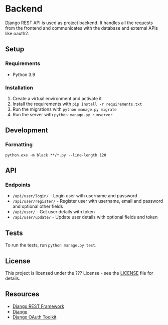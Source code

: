 # Backend

Django REST API is used as project backend.
It handles all the requests from the frontend and communicates with the database and external APIs like oauth2.

## Setup

### Requirements

- Python 3.9

### Installation

1. Create a virtual environment and activate it
2. Install the requirements with `pip install -r requirements.txt`
3. Run the migrations with `python manage.py migrate`
4. Run the server with `python manage.py runserver`

## Development

### Formatting

``python.exe -m black **/*.py --line-length 120``

## API

### Endpoints

- `/api/user/login/` - Login user with username and password
- `/api/user/register/` - Register user with username, email and password and optional other fields
- `/api/user/` - Get user details with token
- `/api/user/update/` - Update user details with optional fields and token

## Tests

To run the tests, run `python manage.py test`.


## License

This project is licensed under the ??? License - see the [LICENSE](/LICENSE) file for details.

## Resources

- [Django REST Framework](https://www.django-rest-framework.org/)
- [Django](https://www.djangoproject.com/)
- [Django OAuth Toolkit](https://django-oauth-toolkit.readthedocs.io/en/latest/)
